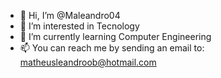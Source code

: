 - 👋 Hi, I’m @Maleandro04
- 👀 I’m interested in Tecnology
- 🌱 I’m currently learning Computer Engineering
- 📫 You can reach me by sending an email to: matheusleandroob@hotmail.com

<!---
Maleandro04/Maleandro04 is a ✨ special ✨ repository because its `README.md` (this file) appears on your GitHub profile.
You can click the Preview link to take a look at your changes.
--->
